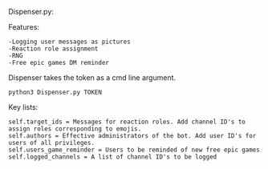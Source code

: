 Dispenser.py:

Features:
```
-Logging user messages as pictures
-Reaction role assignment
-RNG
-Free epic games DM reminder
```

Dispenser takes the token as a cmd line argument.
```
python3 Dispenser.py TOKEN
```
Key lists:
```
self.target_ids = Messages for reaction roles. Add channel ID's to assign roles corresponding to emojis.
self.authors = Effective administrators of the bot. Add user ID's for users of all privileges.
self.users_game_reminder = Users to be reminded of new free epic games
self.logged_channels = A list of channel ID's to be logged
```
